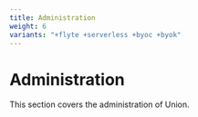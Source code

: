 ```yaml
---
title: Administration
weight: 6
variants: "+flyte +serverless +byoc +byok"
---
```


# Administration

This section covers the administration of Union.
